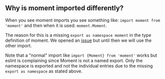 ## Why is moment imported differently?

When you see moment imports you see something like: `import moment from 'moment'` 
and then when it is used: `moment.Moment`.

The reason for this is a missing `export as namespace moment` in the type definition of moment.
We opened an [issue](https://github.com/moment/moment/issues/5679) but until then we will use the other import.

Note that a "normal" import like `import {Moment} from 'moment'` works but eslint is complaining since Moment is not a named export.
Only the namespace is exported and not the individual entries due to the missing `export as namespace` as stated above.
